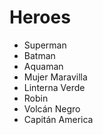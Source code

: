 # Heroes

* Superman
* Batman
* Aquaman
* Mujer Maravilla
* Linterna Verde
* Robin
* Volcán Negro
* Capitán America
